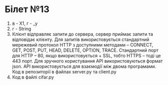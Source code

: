 # Білет №13

1) в - X1, г - _y
2) г - String
3) Клієнт відправляє запити до сервера, сервер приймає запити та відповідає клієнту.
Для запитів використовується стандартний мережевий протокол HTTP з доступними методами – CONNECT, GET, POST, PUT, HEAD, DELETE, OPTION, TRACE.
Стандартний порт для HTTP – 80, якщо використовується  + SSL, тобто HTTPS – тоді це 443 порт.
Для зручного користування API  використовуються формат json.
API використовується для взаємодії між двома програмами.
Код в репозиторії в файлах server.py та client.py
4)  Код в файлі cifar.py

